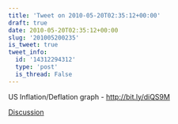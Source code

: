 ```yaml
---
title: 'Tweet on 2010-05-20T02:35:12+00:00'
draft: true
date: 2010-05-20T02:35:12+00:00
slug: '201005200235'
is_tweet: true
tweet_info:
  id: '14312294312'
  type: 'post'
  is_thread: False
---
```




US Inflation/Deflation graph - http://bit.ly/diQS9M

[Discussion](https://x.com/sytelus/status/14312294312)
